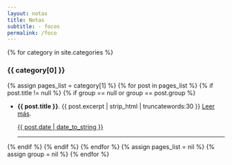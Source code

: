 ```yaml
---
layout: notas
title: Notas
subtitle: · focos
permalink: /foco
---
```


<div class="article-post mt-4">
{% for category in site.categories %}
<h3 id="{{ category[0] | replace: " ","-" }}" class="font-weight-light">{{ category[0] }}</h3>
{% assign pages_list = category[1] %}
{% for post in pages_list %}
{% if post.title != null %}
{% if group == null or group == post.group %}

<ul class="list-unstyled">
	<li class="media my-3">
		<div class="media-body">
			<strong>{{ post.title }}</strong>. {{ post.excerpt | strip_html | truncatewords:30 }} <a class="text-decoration-none" href="{{ post.url | absolute_url }}"> Leer más</a>.
			<a class="text-decoration-none" href="#"><p class="small text-black-50 mt-1">{{ post.date | date_to_string }}</p></a>
			<hr class="mb-0">						
		</div>
	</li>
</ul>

{% endif %}
{% endif %}
{% endfor %}
{% assign pages_list = nil %}
{% assign group = nil %}
{% endfor %}
</div> 

